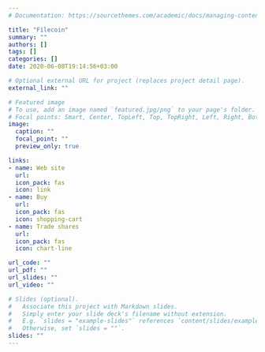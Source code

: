```yaml
---
# Documentation: https://sourcethemes.com/academic/docs/managing-content/

title: "Filecoin"
summary: ""
authors: []
tags: []
categories: []
date: 2020-06-08T19:14:56+03:00

# Optional external URL for project (replaces project detail page).
external_link: ""

# Featured image
# To use, add an image named `featured.jpg/png` to your page's folder.
# Focal points: Smart, Center, TopLeft, Top, TopRight, Left, Right, BottomLeft, Bottom, BottomRight.
image:
  caption: ""
  focal_point: ""
  preview_only: true

links:
- name: Web site
  url: 
  icon_pack: fas
  icon: link
- name: Buy
  url: 
  icon_pack: fas
  icon: shopping-cart
- name: Trade shares
  url: 
  icon_pack: fas
  icon: chart-line

url_code: ""
url_pdf: ""
url_slides: ""
url_video: ""

# Slides (optional).
#   Associate this project with Markdown slides.
#   Simply enter your slide deck's filename without extension.
#   E.g. `slides = "example-slides"` references `content/slides/example-slides.md`.
#   Otherwise, set `slides = ""`.
slides: ""
---
```

